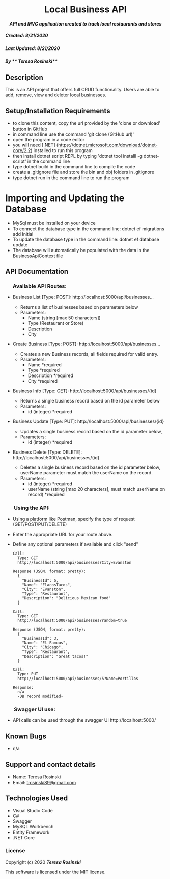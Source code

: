 <h1 align="center"><strong>Local Business API</strong></h1>

<h4 align="center"><em>API and MVC application created to track local restaurants and stores</em></h4>


##### __Created:__ 8/21/2020
##### __Last Updated:__ 8/21/2020 
##### By _** Teresa Rosinski**_  


## Description
This is an API project that offers full CRUD functionality. Users are able to add, remove, view and deleter local businesses. 

## Setup/Installation Requirements

* to clone this content, copy the url provided by the 'clone or download' button in GitHub
* in command line use the command 'git clone (GitHub url)'
* open the program in a code editor
* you will need [.NET] (https://dotnet.microsoft.com/download/dotnet-core/2.2) installed to run this program 
* then install dotnet script REPL by typing 'dotnet tool installl -g dotnet-script' in the command line
* type dotnet build in the command line to compile the code
* create a .gitignore file and store the bin and obj folders in .gitignore
* type dotnet run in the command line to run the program

# Importing and Updating the Database

* MySql must be installed on your device
* To connect the database type in the command line: dotnet ef migrations add Initial 
* To update the database type in the command line: dotnet ef database update    
* The database will automatically be populated with the data in the BusinessApiContext file


## API Documentation

### &nbsp;&nbsp;&nbsp;&nbsp;&nbsp;&nbsp;Available API Routes:

  * Business List [Type: POST]: http://<span></span>localhost:5000/api/businesses...
      * Returns a list of businesses based on parameters below
      * Parameters:
          - Name (string [max 50 characters])
          - Type (Restaurant or Store)
          - Description 
          - City 

  * Create Business [Type: POST]: http://<span></span>localhost:5000/api/businesses...
      * Creates a new Business records, all fields required for valid entry.
      * Parameters:
          - Name *required
          - Type *required
          - Description *required
          - City *required

  * Business Info [Type: GET]: http://<span></span>localhost:5000/api/businesses/{id}
      * Returns a single business record based on the id parameter below
      * Parameters:
          - id (integer) *required

  * Business Update [Type: PUT]: http://<span></span>localhost:5000/api/businesses/{id}
      * Updates a single business record based on the id parameter below,
      * Parameters:
          - id (integer) *required

  * Business Delete [Type: DELETE]: http://<span></span>localhost:5000/api/businesses/{id}
      * Deletes a single business record based on the id parameter below, userName parameter must match the userName on the record. 
      * Parameters:
          - id (integer) *required
          - userName (string [max 20 characters], must match userName on record) *required

### &nbsp;&nbsp;&nbsp;&nbsp;&nbsp;&nbsp; Using the API:

  * Using a platform like Postman, specify the type of request (GET/POST/PUT/DELETE)
  * Enter the appropriate URL for your route above.
  * Define any optional parameters if available and click "send"

      ```
      Call:
        Type: GET
        http://localhost:5000/api/businesses?City=Evanston

      Response (JSON, format: pretty):
        {
          "BusinessId": 5,
          "Name": "FlacosTacos",
          "City": "Evanston",
          "Type": "Restaurant",
          "Description": "Delicious Mexican food"
        }
      ```
      
      ```
      Call:
        Type: GET
        http://localhost:5000/api/businesses?random=true
      
      Response (JSON, format: pretty):
        {
          "BusinessId": 3,
          "Name": "El Famous",
          "City": "Chicago",
          "Type": "Restaurant",
          "Description": "Great tacos!"
        }
      ```

      ```
      Call:
        Type: PUT
        http://localhost:5000/api/businesses/5?Name=Portillos

      Response:
        n/a
        -DB record modified-
      ```

### &nbsp;&nbsp;&nbsp;&nbsp;&nbsp;&nbsp; Swagger UI use:

  * API calls can be used through the swagger UI
    http://<span></span>localhost:5000/

## Known Bugs

* n/a

## Support and contact details

* Name: Teresa Rosinski
* Email: trosinski89@gmail.com


## Technologies Used

* Visual Studio Code
* C#
* Swagger
* MySQL Workbench
* Entity Framework
* .NET Core

### License

Copyright (c) 2020 **_Teresa Rosinski_**

This software is licensed under the MIT license.